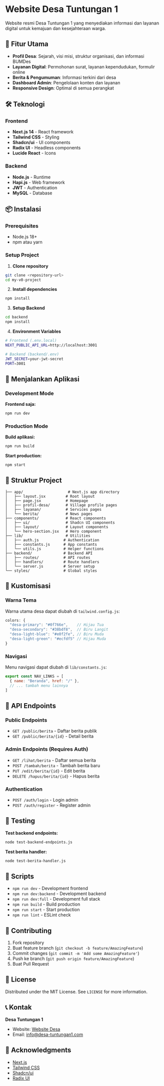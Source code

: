 # Website Desa Tuntungan 1

Website resmi Desa Tuntungan 1 yang menyediakan informasi dan layanan digital untuk kemajuan dan kesejahteraan warga.

## 🚀 Fitur Utama

- **Profil Desa**: Sejarah, visi misi, struktur organisasi, dan informasi BUMDes
- **Layanan Digital**: Permohonan surat, layanan kependudukan, formulir online
- **Berita & Pengumuman**: Informasi terkini dari desa
- **Dashboard Admin**: Pengelolaan konten dan layanan
- **Responsive Design**: Optimal di semua perangkat

## 🛠️ Teknologi

### Frontend
- **Next.js 14** - React framework
- **Tailwind CSS** - Styling
- **Shadcn/ui** - UI components
- **Radix UI** - Headless components
- **Lucide React** - Icons

### Backend
- **Node.js** - Runtime
- **Hapi.js** - Web framework
- **JWT** - Authentication
- **MySQL** - Database

## 📦 Instalasi

### Prerequisites
- Node.js 18+
- npm atau yarn

### Setup Project

1. **Clone repository**
```bash
git clone <repository-url>
cd my-v0-project
```

2. **Install dependencies**
```bash
npm install
```

3. **Setup Backend**
```bash
cd backend
npm install
```

4. **Environment Variables**
```bash
# Frontend (.env.local)
NEXT_PUBLIC_API_URL=http://localhost:3001

# Backend (backend/.env)
JWT_SECRET=your-jwt-secret
PORT=3001
```

## 🚀 Menjalankan Aplikasi

### Development Mode


**Frontend saja:**
```bash
npm run dev
```


### Production Mode

**Build aplikasi:**
```bash
npm run build
```

**Start production:**
```bash
npm start
```

## 📁 Struktur Project

```
├── app/                    # Next.js app directory
│   ├── layout.jsx         # Root layout
│   ├── page.jsx           # Homepage
│   ├── profil-desa/       # Village profile pages
│   ├── layanan/           # Services pages
│   └── berita/            # News pages
├── components/            # React components
│   ├── ui/                # Shadcn UI components
│   ├── layout/            # Layout components
│   └── hero-section.jsx   # Hero component
├── lib/                   # Utilities
│   ├── auth.js           # Authentication
│   ├── constants.js      # App constants
│   └── utils.js          # Helper functions
├── backend/              # Backend API
│   ├── routes/           # API routes
│   ├── handlers/         # Route handlers
│   └── server.js         # Server setup
└── styles/               # Global styles
```

## 🎨 Kustomisasi

### Warna Tema
Warna utama desa dapat diubah di `tailwind.config.js`:

```javascript
colors: {
  "desa-primary": "#0f766e",    // Hijau Tua
  "desa-secondary": "#38bdf8",  // Biru Langit
  "desa-light-blue": "#e0f2fe", // Biru Muda
  "desa-light-green": "#ecfdf5" // Hijau Muda
}
```

### Navigasi
Menu navigasi dapat diubah di `lib/constants.js`:

```javascript
export const NAV_LINKS = [
  { name: "Beranda", href: "/" },
  // ... tambah menu lainnya
]
```

## 🔧 API Endpoints

### Public Endpoints
- `GET /public/berita` - Daftar berita publik
- `GET /public/berita/{id}` - Detail berita

### Admin Endpoints (Requires Auth)
- `GET /lihat/berita` - Daftar semua berita
- `POST /tambah/berita` - Tambah berita baru
- `PUT /edit/berita/{id}` - Edit berita
- `DELETE /hapus/berita/{id}` - Hapus berita

### Authentication
- `POST /auth/login` - Login admin
- `POST /auth/register` - Register admin

## 🧪 Testing

**Test backend endpoints:**
```bash
node test-backend-endpoints.js
```

**Test berita handler:**
```bash
node test-berita-handler.js
```

## 📝 Scripts

- `npm run dev` - Development frontend
- `npm run dev:backend` - Development backend
- `npm run dev:full` - Development full stack
- `npm run build` - Build production
- `npm run start` - Start production
- `npm run lint` - ESLint check

## 🤝 Contributing

1. Fork repository
2. Buat feature branch (`git checkout -b feature/AmazingFeature`)
3. Commit changes (`git commit -m 'Add some AmazingFeature'`)
4. Push ke branch (`git push origin feature/AmazingFeature`)
5. Buat Pull Request

## 📄 License

Distributed under the MIT License. See `LICENSE` for more information.

## 📞 Kontak

**Desa Tuntungan 1**
- Website: [Website Desa](https://desa-tuntungan1.com)
- Email: info@desa-tuntungan1.com

## 🙏 Acknowledgments

- [Next.js](https://nextjs.org/)
- [Tailwind CSS](https://tailwindcss.com/)
- [Shadcn/ui](https://ui.shadcn.com/)
- [Radix UI](https://www.radix-ui.com/)